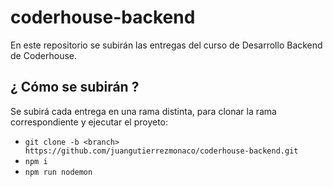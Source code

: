 # coderhouse-backend
En este repositorio se subirán las entregas del curso de Desarrollo Backend de Coderhouse.

## ¿ Cómo se subirán ?
Se subirá cada entrega en una rama distinta, para clonar la rama correspondiente y ejecutar el proyeto:
- `git clone -b <branch> https://github.com/juangutierrezmonaco/coderhouse-backend.git`
- `npm i`
- `npm run nodemon`
